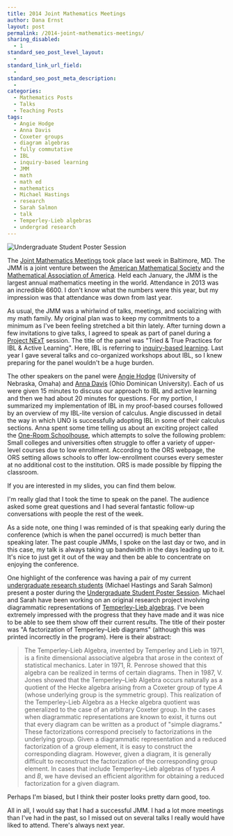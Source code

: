 ```yaml
---
title: 2014 Joint Mathematics Meetings
author: Dana Ernst
layout: post
permalink: /2014-joint-mathematics-meetings/
sharing_disabled:
  - 1
standard_seo_post_level_layout:
  - 
standard_link_url_field:
  - 
standard_seo_post_meta_description:
  - 
categories:
  - Mathematics Posts
  - Talks
  - Teaching Posts
tags:
  - Angie Hodge
  - Anna Davis
  - Coxeter groups
  - diagram algebras
  - fully commutative
  - IBL
  - inquiry-based learning
  - JMM
  - math
  - math ed
  - mathematics
  - Michael Hastings
  - research
  - Sarah Salmon
  - talk
  - Temperley-Lieb algebras
  - undergrad research
---
```

<img src="http://i2.wp.com/danaernst.com/wp-content/uploads/2014/01/IMG_3817.jpg?fit=610%2C436" alt="Undergraduate Student Poster Session" class="aligncenter size-full wp-image-1171" data-recalc-dims="1" />

The [Joint Mathematics Meetings][1] took place last week in Baltimore, MD. The JMM is a joint venture between the [American Mathematical Society][2] and the [Mathematical Association of America][3]. Held each January, the JMM is the largest annual mathematics meeting in the world. Attendance in 2013 was an incredible 6600. I don't know what the numbers were this year, but my impression was that attendance was down from last year.

As usual, the JMM was a whirlwind of talks, meetings, and socializing with my math family. My original plan was to keep my commitments to a minimum as I've been feeling stretched a bit thin lately. After turning down a few invitations to give talks, I agreed to speak as part of panel during a [Project NExT][4] session. The title of the panel was "Tried & True Practices for IBL & Active Learning". Here, IBL is referring to [inquiry-based learning][5]. Last year I gave several talks and co-organized workshops about IBL, so I knew preparing for the panel wouldn't be a huge burden.

The other speakers on the panel were [Angie Hodge][6] (University of Nebraska, Omaha) and [Anna Davis][7] (Ohio Dominican University). Each of us were given 15 minutes to discuss our approach to IBL and active learning and then we had about 20 minutes for questions. For my portion, I summarized my implementation of IBL in my proof-based courses followed by an overview of my IBL-lite version of calculus. Angie discussed in detail the way in which UNO is successfully adopting IBL in some of their calculus sections. Anna spent some time telling us about an exciting project called the [One-Room Schoolhouse][8], which attempts to solve the following problem: Small colleges and universities often struggle to offer a variety of upper-level courses due to low enrollment. According to the ORS webpage, the ORS setting allows schools to offer low-enrollment courses every semester at no additional cost to the institution. ORS is made possible by flipping the classroom.

If you are interested in my slides, you can find them below.

<div>
</div>

I'm really glad that I took the time to speak on the panel. The audience asked some great questions and I had several fantastic follow-up conversations with people the rest of the week.

As a side note, one thing I was reminded of is that speaking early during the conference (which is when the panel occurred) is much better than speaking later. The past couple JMMs, I spoke on the last day or two, and in this case, my talk is always taking up bandwidth in the days leading up to it. It's nice to just get it out of the way and then be able to concentrate on enjoying the conference.

One highlight of the conference was having a pair of my current [undergraduate research students][9] (Michael Hastings and Sarah Salmon) present a poster during the [Undergraduate Student Poster Session][10]. Michael and Sarah have been working on an original research project involving diagrammatic representations of [Temperley-Lieb algebras][11]. I've been extremely impressed with the progress that they have made and it was nice to be able to see them show off their current results. The title of their poster was "A factorization of Temperley&#8211;Lieb diagrams" (although this was printed incorrectly in the program). Here is their abstract:

> The Temperley-Lieb Algebra, invented by Temperley and Lieb in 1971, is a finite dimensional associative algebra that arose in the context of statistical mechanics. Later in 1971, R. Penrose showed that this algebra can be realized in terms of certain diagrams. Then in 1987, V. Jones showed that the Temperley&#8211;Lieb Algebra occurs naturally as a quotient of the Hecke algebra arising from a Coxeter group of type $A$ (whose underlying group is the symmetric group). This realization of the Temperley-Lieb Algebra as a Hecke algebra quotient was generalized to the case of an arbitrary Coxeter group. In the cases when diagrammatic representations are known to exist, it turns out that every diagram can be written as a product of "simple diagrams." These factorizations correspond precisely to factorizations in the underlying group. Given a diagrammatic representation and a reduced factorization of a group element, it is easy to construct the corresponding diagram. However, given a diagram, it is generally difficult to reconstruct the factorization of the corresponding group element. In cases that include Temperley&#8211;Lieb algebras of types $A$ and $B$, we have devised an efficient algorithm for obtaining a reduced factorization for a given diagram.

Perhaps I'm biased, but I think their poster looks pretty darn good, too.

<div>
</div>

All in all, I would say that I had a successful JMM. I had a lot more meetings than I've had in the past, so I missed out on several talks I really would have liked to attend. There's always next year.

 [1]: http://jointmathematicsmeetings.org/jmm
 [2]: http://www.ams.org/home/page
 [3]: http://www.maa.org/
 [4]: http://archives.math.utk.edu/projnext/
 [5]: http://maamathedmatters.blogspot.com/2013/05/what-heck-is-ibl.html
 [6]: http://www.unomaha.edu/math/people/hodge/
 [7]: http://www.ohiodominican.edu/templates/academics-faculty.aspx?id=19327353083
 [8]: http://www.one-room-schoolhouse.com/
 [9]: http://danaernst.com/scholarship/undergraduate-research/
 [10]: http://www.maa.org/programs/students/undergraduate-research/jmm-poster-session
 [11]: http://en.wikipedia.org/wiki/Temperley%E2%80%93Lieb_algebra